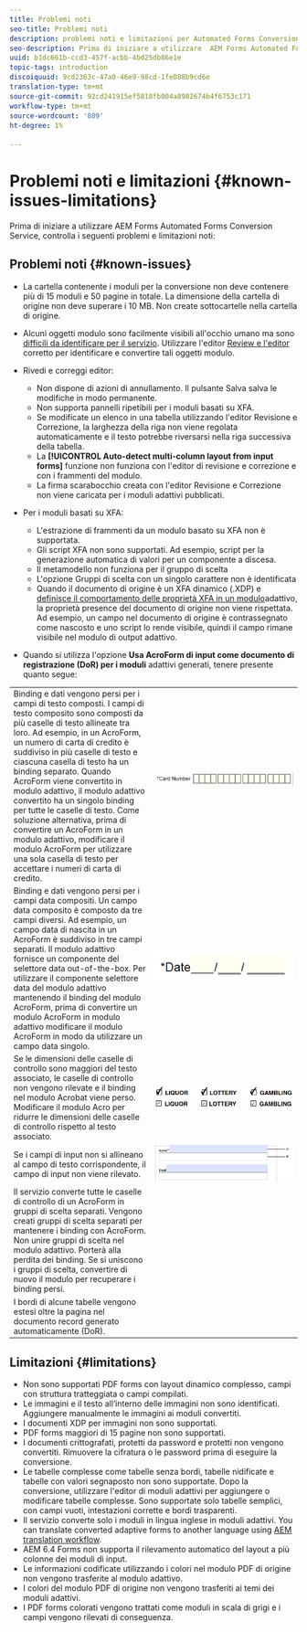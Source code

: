 ```yaml
---
title: Problemi noti
seo-title: Problemi noti
description: problemi noti e limitazioni per Automated Forms Conversion Service
seo-description: Prima di iniziare a utilizzare  AEM Forms Automated Forms Conversion Service, è necessario conoscere i problemi e i limiti noti del servizio
uuid: b1dc661b-ccd3-457f-acbb-4bd25db86e1e
topic-tags: introduction
discoiquuid: 9cd2363c-47a0-46e9-98cd-1fe088b9cd6e
translation-type: tm+mt
source-git-commit: 92cd241915ef5818fb004a8982674b4f6753c171
workflow-type: tm+mt
source-wordcount: '809'
ht-degree: 1%

---
```


# Problemi noti e limitazioni {#known-issues-limitations}

Prima di iniziare a utilizzare  AEM Forms Automated Forms Conversion Service, controlla i seguenti problemi e limitazioni noti:

## Problemi noti {#known-issues}

* La cartella contenente i moduli per la conversione non deve contenere più di 15 moduli e 50 pagine in totale. La dimensione della cartella di origine non deve superare i 10 MB. Non create sottocartelle nella cartella di origine.
* Alcuni oggetti modulo sono facilmente visibili all&#39;occhio umano ma sono [difficili da identificare per il servizio](styles-and-pattern-considerations-and-best-practices.md). Utilizzare l&#39;editor [Review e l&#39;editor](review-correct-ui-edited.md) corretto per identificare e convertire tali oggetti modulo.
* Rivedi e correggi editor:

   * Non dispone di azioni di annullamento. Il pulsante Salva salva le modifiche in modo permanente.
   * Non supporta pannelli ripetibili per i moduli basati su XFA.
   * Se modificate un elenco in una tabella utilizzando l&#39;editor Revisione e Correzione, la larghezza della riga non viene regolata automaticamente e il testo potrebbe riversarsi nella riga successiva della tabella.
   * La **[!UICONTROL Auto-detect multi-column layout from input forms]** funzione non funziona con l&#39;editor di revisione e correzione e con i frammenti del modulo.
   * La firma scarabocchio creata con l&#39;editor Revisione e Correzione non viene caricata per i moduli adattivi pubblicati.


* Per i moduli basati su XFA:
   * L&#39;estrazione di frammenti da un modulo basato su XFA non è supportata.
   * Gli script XFA non sono supportati. Ad esempio, script per la generazione automatica di valori per un componente a discesa.
   * Il metamodello non funziona per il gruppo di scelta
   * L&#39;opzione Gruppi di scelta con un singolo carattere non è identificata
   * Quando il documento di origine è un XFA dinamico (.XDP) e [definisce il comportamento delle proprietà XFA in un modulo](https://helpx.adobe.com/experience-manager/6-5/forms/using/xfa-api-supported-in-adaptive-form.html#supportedxfaelementsandtheirmappinginadaptiveformsbr)adattivo, la proprietà presence del documento di origine non viene rispettata. Ad esempio, un campo nel documento di origine è contrassegnato come nascosto e uno script lo rende visibile, quindi il campo rimane visibile nel modulo di output adattivo.

* Quando si utilizza l&#39;opzione **Usa AcroForm di input come documento di registrazione (DoR) per i moduli** adattivi generati, tenere presente quanto segue:

<table>
    <tr>
        <td>Binding e dati vengono persi per i campi di testo composti. I campi di testo composito sono composti da più caselle di testo allineate tra loro. Ad esempio, in un AcroForm, un numero di carta di credito è suddiviso in più caselle di testo e ciascuna casella di testo ha un binding separato. Quando AcroForm viene convertito in modulo adattivo, il modulo adattivo convertito ha un singolo binding per tutte le caselle di testo. Come soluzione alternativa, prima di convertire un AcroForm in un modulo adattivo, modificare il modulo AcroForm per utilizzare una sola casella di testo per accettare i numeri di carta di credito.</td>
        <td><img  src="assets/creditCard_Composite.png"/>                                                            </td>
    </tr>
    <tr>
        <td>Binding e dati vengono persi per i campi data compositi. Un campo data composito è composto da tre campi diversi. Ad esempio, un campo data di nascita in un AcroForm è suddiviso in tre campi separati. Il modulo adattivo fornisce un componente del selettore data out-of-the-box. Per utilizzare il componente selettore data del modulo adattivo mantenendo il binding del modulo AcroForm, prima di convertire un modulo AcroForm in modulo adattivo modificare il modulo AcroForm in modo da utilizzare un campo data singolo.</td>
        <td><img  src="assets/CompositeDateField.png"/></td>
    </tr>
    <tr>
        <td>Se le dimensioni delle caselle di controllo sono maggiori del testo associato, le caselle di controllo non vengono rilevate e il binding nel modulo Acrobat viene perso. Modificare il modulo Acro per ridurre le dimensioni delle caselle di controllo rispetto al testo associato.</td>
        <td><img  src="assets/large-text-box.png"/><br/><img  src="assets/small-text-box.png"/></td>
    </tr>
    <tr>
        <td>Se i campi di input non si allineano al campo di testo corrispondente, il campo di input non viene rilevato.  </td>
        <td><img  src="assets/non-alingned-fields.png"/></td>
    </tr>
    <tr >
        <td>Il servizio converte tutte le caselle di controllo di un AcroForm in gruppi di scelta separati. Vengono creati gruppi di scelta separati per mantenere i binding con AcroForm. Non unire gruppi di scelta nel modulo adattivo. Porterà alla perdita dei binding. Se si uniscono i gruppi di scelta, convertire di nuovo il modulo per recuperare i binding persi. </td>
        <td></td>
    </tr>
    <tr >
        <td>I bordi di alcune tabelle vengono estesi oltre la pagina nel documento record generato automaticamente (DoR). </td>
        <td></td>
    </tr>
</table>

## Limitazioni  {#limitations}

* Non sono supportati PDF forms con layout dinamico complesso, campi con struttura tratteggiata o campi compilati.
* Le immagini e il testo all’interno delle immagini non sono identificati. Aggiungere manualmente le immagini ai moduli convertiti.
* I documenti XDP per immagini non sono supportati.
* PDF forms maggiori di 15 pagine non sono supportati.
* I documenti crittografati, protetti da password e protetti non vengono convertiti. Rimuovere la cifratura o le password prima di eseguire la conversione.
* Le tabelle complesse come tabelle senza bordi, tabelle nidificate e tabelle con valori segnaposto non sono supportate. Dopo la conversione, utilizzare l&#39;editor di moduli adattivi per aggiungere o modificare tabelle complesse. Sono supportate solo tabelle semplici, con campi vuoti, intestazioni corrette e bordi trasparenti.
* Il servizio converte solo i moduli in lingua inglese in moduli adattivi. You can translate converted adaptive forms to another language using [AEM translation workflow](https://helpx.adobe.com/it/experience-manager/6-5/forms/using/using-aem-translation-workflow-to-localize-adaptive-forms.html).
* AEM 6.4 Forms non supporta il rilevamento automatico del layout a più colonne dei moduli di input.
* Le informazioni codificate utilizzando i colori nel modulo PDF di origine non vengono trasferite al modulo adattivo.
* I colori del modulo PDF di origine non vengono trasferiti ai temi dei moduli adattivi.
* I PDF forms colorati vengono trattati come moduli in scala di grigi e i campi vengono rilevati di conseguenza.

